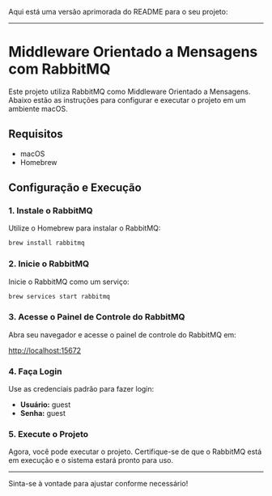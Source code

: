 Aqui está uma versão aprimorada do README para o seu projeto:

---

# Middleware Orientado a Mensagens com RabbitMQ

Este projeto utiliza RabbitMQ como Middleware Orientado a Mensagens. Abaixo estão as instruções para configurar e executar o projeto em um ambiente macOS.

## Requisitos

- macOS
- Homebrew

## Configuração e Execução

### 1. Instale o RabbitMQ

Utilize o Homebrew para instalar o RabbitMQ:

```bash
brew install rabbitmq
```

### 2. Inicie o RabbitMQ

Inicie o RabbitMQ como um serviço:

```bash
brew services start rabbitmq
```

### 3. Acesse o Painel de Controle do RabbitMQ

Abra seu navegador e acesse o painel de controle do RabbitMQ em:

[http://localhost:15672](http://localhost:15672)

### 4. Faça Login

Use as credenciais padrão para fazer login:

- **Usuário:** guest
- **Senha:** guest

### 5. Execute o Projeto

Agora, você pode executar o projeto. Certifique-se de que o RabbitMQ está em execução e o sistema estará pronto para uso.

---

Sinta-se à vontade para ajustar conforme necessário!
